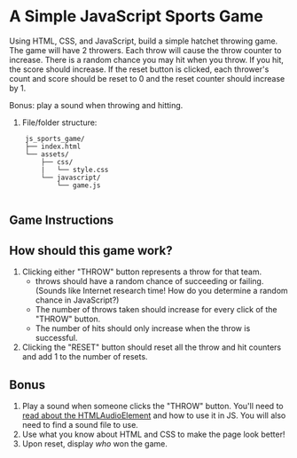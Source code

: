 # A Simple JavaScript Sports Game

Using HTML, CSS, and JavaScript, build a simple hatchet throwing game. The game will have 2 throwers. Each throw will cause the throw counter to increase. There is a random chance you may hit when you throw. If you hit, the score should increase. If the reset button is clicked, each thrower's count and score should be reset to 0 and the reset counter should increase by 1.

Bonus:  play a sound when throwing and hitting.

1. File/folder structure:

```text
    js_sports_game/
    ├── index.html
    └── assets/
        ├── css/
        |   └── style.css
        └── javascript/
            └── game.js
     
```

## Game Instructions

## How should this game work?

1. Clicking either "THROW" button represents a throw for that team.
    - throws should have a random chance of succeeding or failing. (Sounds like Internet research time! How do you determine a random chance in JavaScript?)
    - The number of throws taken should increase for every click of the "THROW" button.
    - The number of hits should only increase when the throw is successful.
2. Clicking the "RESET" button should reset all the throw and hit counters and add 1 to the number of resets.

## Bonus

1. Play a sound when someone clicks the "THROW" button. You'll need to [read about the HTMLAudioElement](https://developer.mozilla.org/en-US/docs/Web/API/HTMLAudioElement) and how to use it in JS. You will also need to find a sound file to use.
2. Use what you know about HTML and CSS to make the page look better!
3. Upon reset, display *who* won the game.
